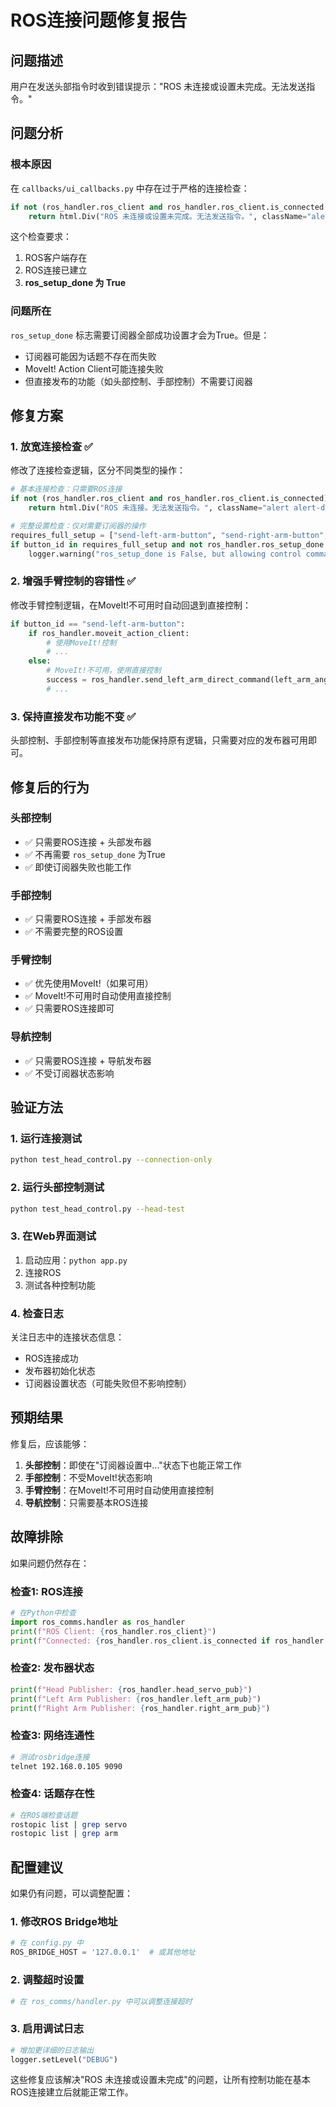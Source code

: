 # ROS连接问题修复报告

## 问题描述
用户在发送头部指令时收到错误提示："ROS 未连接或设置未完成。无法发送指令。"

## 问题分析

### 根本原因
在 `callbacks/ui_callbacks.py` 中存在过于严格的连接检查：

```python
if not (ros_handler.ros_client and ros_handler.ros_client.is_connected and ros_handler.ros_setup_done):
    return html.Div("ROS 未连接或设置未完成。无法发送指令。", className="alert alert-danger")
```

这个检查要求：
1. ROS客户端存在
2. ROS连接已建立
3. **ros_setup_done 为 True**

### 问题所在
`ros_setup_done` 标志需要订阅器全部成功设置才会为True。但是：
- 订阅器可能因为话题不存在而失败
- MoveIt! Action Client可能连接失败
- 但直接发布的功能（如头部控制、手部控制）不需要订阅器

## 修复方案

### 1. 放宽连接检查 ✅

修改了连接检查逻辑，区分不同类型的操作：

```python
# 基本连接检查：只需要ROS连接
if not (ros_handler.ros_client and ros_handler.ros_client.is_connected):
    return html.Div("ROS 未连接。无法发送指令。", className="alert alert-danger")

# 完整设置检查：仅对需要订阅器的操作
requires_full_setup = ["send-left-arm-button", "send-right-arm-button", "send-pose-goal-button"]
if button_id in requires_full_setup and not ros_handler.ros_setup_done:
    logger.warning("ros_setup_done is False, but allowing control commands anyway.")
```

### 2. 增强手臂控制的容错性 ✅

修改手臂控制逻辑，在MoveIt!不可用时自动回退到直接控制：

```python
if button_id == "send-left-arm-button":
    if ros_handler.moveit_action_client:
        # 使用MoveIt!控制
        # ...
    else:
        # MoveIt!不可用，使用直接控制
        success = ros_handler.send_left_arm_direct_command(left_arm_angles_deg)
        # ...
```

### 3. 保持直接发布功能不变 ✅

头部控制、手部控制等直接发布功能保持原有逻辑，只需要对应的发布器可用即可。

## 修复后的行为

### 头部控制
- ✅ 只需要ROS连接 + 头部发布器
- ✅ 不再需要 `ros_setup_done` 为True
- ✅ 即使订阅器失败也能工作

### 手部控制
- ✅ 只需要ROS连接 + 手部发布器
- ✅ 不需要完整的ROS设置

### 手臂控制
- ✅ 优先使用MoveIt!（如果可用）
- ✅ MoveIt!不可用时自动使用直接控制
- ✅ 只需要ROS连接即可

### 导航控制
- ✅ 只需要ROS连接 + 导航发布器
- ✅ 不受订阅器状态影响

## 验证方法

### 1. 运行连接测试
```bash
python test_head_control.py --connection-only
```

### 2. 运行头部控制测试
```bash
python test_head_control.py --head-test
```

### 3. 在Web界面测试
1. 启动应用：`python app.py`
2. 连接ROS
3. 测试各种控制功能

### 4. 检查日志
关注日志中的连接状态信息：
- ROS连接成功
- 发布器初始化状态
- 订阅器设置状态（可能失败但不影响控制）

## 预期结果

修复后，应该能够：

1. **头部控制**：即使在"订阅器设置中..."状态下也能正常工作
2. **手部控制**：不受MoveIt!状态影响
3. **手臂控制**：在MoveIt!不可用时自动使用直接控制
4. **导航控制**：只需要基本ROS连接

## 故障排除

如果问题仍然存在：

### 检查1: ROS连接
```python
# 在Python中检查
import ros_comms.handler as ros_handler
print(f"ROS Client: {ros_handler.ros_client}")
print(f"Connected: {ros_handler.ros_client.is_connected if ros_handler.ros_client else False}")
```

### 检查2: 发布器状态
```python
print(f"Head Publisher: {ros_handler.head_servo_pub}")
print(f"Left Arm Publisher: {ros_handler.left_arm_pub}")
print(f"Right Arm Publisher: {ros_handler.right_arm_pub}")
```

### 检查3: 网络连通性
```bash
# 测试rosbridge连接
telnet 192.168.0.105 9090
```

### 检查4: 话题存在性
```bash
# 在ROS端检查话题
rostopic list | grep servo
rostopic list | grep arm
```

## 配置建议

如果仍有问题，可以调整配置：

### 1. 修改ROS Bridge地址
```python
# 在 config.py 中
ROS_BRIDGE_HOST = '127.0.0.1'  # 或其他地址
```

### 2. 调整超时设置
```python
# 在 ros_comms/handler.py 中可以调整连接超时
```

### 3. 启用调试日志
```python
# 增加更详细的日志输出
logger.setLevel("DEBUG")
```

这些修复应该解决"ROS 未连接或设置未完成"的问题，让所有控制功能在基本ROS连接建立后就能正常工作。
